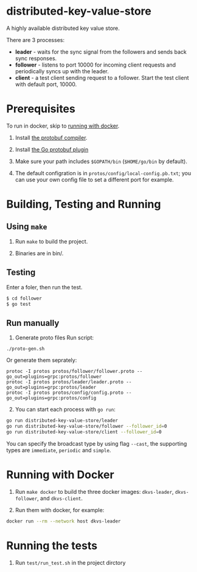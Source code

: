 # distributed-key-value-store
A highly available distributed key value store.

There are 3 processes:

* **leader** - waits for the sync signal from the followers and sends back sync
  responses.
* **follower** - listens to port 10000 for incoming client requests and
  periodically syncs up with the leader.
* **client** - a test client sending request to a follower. Start the test
  client with default port, 10000.

# Prerequisites

To run in docker, skip to [running with docker](#running-with-docker).

1. Install [the protobuf compiler](https://github.com/protocolbuffers/protobuf/releases).

2. Install [the Go protobuf plugin](https://developers.google.com/protocol-buffers/docs/gotutorial#compiling-your-protocol-buffers)

3. Make sure your path includes `$GOPATH/bin` (`$HOME/go/bin` by default).

4. The default configration is in `protos/config/local-config.pb.txt`; you can
   use your own config file to set a different port for example.

# Building, Testing and Running

## Using `make`

1. Run `make` to build the project.

2. Binaries are in bin/.

## Testing
Enter a foler, then run the test.
```bash
$ cd follower
$ go test
```

## Run manually 

1. Generate proto files
Run script:
```
./proto-gen.sh
```
Or generate them seprately:

```
protoc -I protos protos/follower/follower.proto --go_out=plugins=grpc:protos/follower
protoc -I protos protos/leader/leader.proto --go_out=plugins=grpc:protos/leader
protoc -I protos protos/config/config.proto --go_out=plugins=grpc:protos/config
```

2. You can start each process with `go run`:
```bash
go run distributed-key-value-store/leader
go run distributed-key-value-store/follower --follower_id=0
go run distributed-key-value-store/client --follower_id=0
```

You can specify the broadcast type by using flag `--cast`, the supporting types are `immediate`, `periodic` and `simple`.

# Running with Docker

1. Run `make docker` to build the three docker images: `dkvs-leader`,
   `dkvs-follower`, and `dkvs-client`.

2. Run them with docker, for example:
```bash
docker run --rm --network host dkvs-leader
```
# Running the tests

1. Run `test/run_test.sh` in the project dirctory